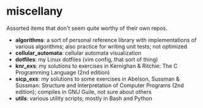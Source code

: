 miscellany
==========
Assorted items that don't seem quite worthy of their own repos.

* __algorithms__: a sort of personal reference library with implementations of various algorithms; also practice for writing unit tests; not optimized
* __cellular_automata__: cellular automata visualization
* __dotfiles__: my Linux dotfiles (vim config, that sort of thing)
* __knr_exs__: my solutions to exercises in Kernighan & Ritchie: The C Programming Language (2nd edition)
* __sicp_exs__: my solutions to some exercises in Abelson, Sussman & Sussman: Structure and Interpretation of Computer Programs (2nd edition); compiles in GNU Guile, not sure about others
* __utils__: various utility scripts; mostly in Bash and Python
